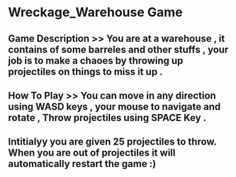 # Wreckage_Warehouse Game

## Game Description >> You are at a warehouse , it contains of some barreles and other stuffs , your job  is to make a chaoes by throwing up projectiles on things to miss it up .

## How To Play >> You can move in any direction using WASD keys , your mouse to navigate and rotate , Throw projectiles using SPACE Key .

## Intitialyy you are given 25 projectiles to throw. When you are out of projectiles it will automatically restart the game :)
